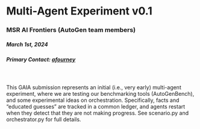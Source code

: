 # Multi-Agent Experiment v0.1
### MSR AI Frontiers (AutoGen team members)
##### March 1st, 2024
##### Primary Contact: [afourney](https://github.com/afourney)
  
\
\
This GAIA submission represents an initial (i.e., very early) multi-agent experiment, where we are testing our benchmarking tools (AutoGenBench), and some experimental ideas on orchestration. Specifically, facts and “educated guesses” are tracked in a common ledger, and agents restart when they detect that they are not making progress. See scenario.py and orchestrator.py for full details.
